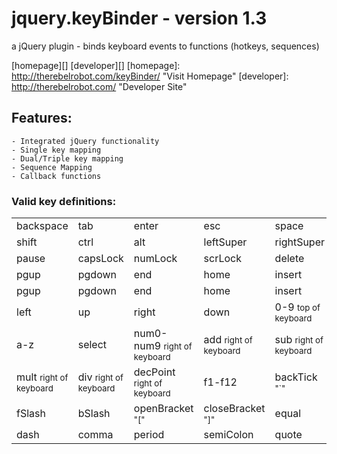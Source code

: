jquery.keyBinder - version 1.3
==============================

a jQuery plugin - binds keyboard events to functions (hotkeys, sequences)

[homepage][]
[developer][]
 [homepage]: http://therebelrobot.com/keyBinder/  "Visit Homepage"
 [developer]: http://therebelrobot.com/  "Developer Site"

Features:
---------
	- Integrated jQuery functionality
	- Single key mapping
	- Dual/Triple key mapping
	- Sequence Mapping
	- Callback functions


### Valid key definitions:
<table>
	<tr>
		<td>backspace</td>
		<td>tab</td>
		<td>enter</td>
		<td>esc</td>
		<td>space</td>
	</tr>
	<tr>
		<td>shift</td>
		<td>ctrl</td>
		<td>alt</td>
		<td>leftSuper</td>
		<td>rightSuper</td>
	</tr>
	<tr>
		<td>pause</td>
		<td>capsLock</td>
		<td>numLock</td>
		<td>scrLock</td>
		<td>delete</td>
	</tr>
	<tr>
		<td>pgup</td>
		<td>pgdown</td>
		<td>end</td>
		<td>home</td>
		<td>insert</td>
	</tr>
	<tr>
		<td>pgup</td>
		<td>pgdown</td>
		<td>end</td>
		<td>home</td>
		<td>insert</td>
	</tr>
	<tr>
		<td>left</td>
		<td>up</td>
		<td>right</td>
		<td>down</td>
		<td>0-9 <small>top of keyboard</small></td>
	</tr>
	<tr>
		<td>a-z</td>
		<td>select</td>
		<td>num0-num9 <small>right of keyboard</small></td>
		<td>add <small>right of keyboard</small></td>
		<td>sub <small>right of keyboard</small></td>
	</tr>
	<tr>
		<td>mult <small>right of keyboard</small></td>
		<td>div <small>right of keyboard</small></td>
		<td>decPoint <small>right of keyboard</small></td>
		<td>f1-f12</td>
		<td>backTick <small>"`"</small></td>
	</tr>
	<tr>
		<td>fSlash</td>
		<td>bSlash</td>
		<td>openBracket <small>"["</small></td>
		<td>closeBracket <small>"]"</small></td>
		<td>equal</td>
	</tr>
	<tr>
		<td>dash</td>
		<td>comma</td>
		<td>period</td>
		<td>semiColon</td>
		<td>quote</td>
	</tr>
</table>